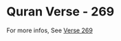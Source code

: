 # Quran Verse - 269 

For more infos, See [Verse 269](https://www.quranbookk.com/quran/search?q=269)